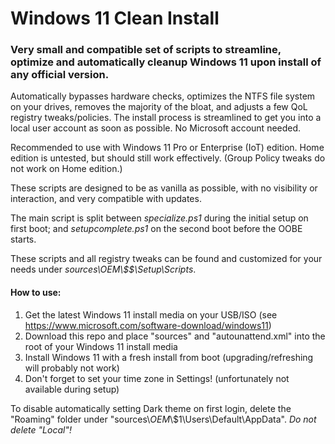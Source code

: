# Windows 11 Clean Install

### Very small and compatible set of scripts to streamline, optimize and automatically cleanup Windows 11 upon install of any official version.

Automatically bypasses hardware checks, optimizes the NTFS file system on your drives, removes the majority of the bloat, and adjusts a few QoL registry tweaks/policies.
The install process is streamlined to get you into a local user account as soon as possible. No Microsoft account needed.

Recommended to use with Windows 11 Pro or Enterprise (IoT) edition. Home edition is untested, but should still work effectively.
(Group Policy tweaks do not work on Home edition.)

These scripts are designed to be as vanilla as possible, with no visibility or interaction, and very compatible with updates.

The main script is split between _specialize.ps1_ during the initial setup on first boot; and _setupcomplete.ps1_ on the second boot before the OOBE starts.

These scripts and all registry tweaks can be found and customized for your needs under _sources\\$OEM$\\$$\\Setup\\Scripts_.

#### How to use:
 1. Get the latest Windows 11 install media on your USB/ISO (see https://www.microsoft.com/software-download/windows11)
 2. Download this repo and place "sources" and "autounattend.xml" into the root of your Windows 11 install media
 3. Install Windows 11 with a fresh install from boot (upgrading/refreshing will probably not work)
 4. Don't forget to set your time zone in Settings! (unfortunately not available during setup)

To disable automatically setting Dark theme on first login, delete the "Roaming" folder under "sources\\$OEM$\\$1\\Users\\Default\\AppData". _Do not delete "Local"!_
